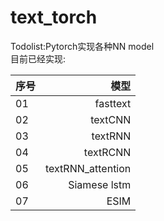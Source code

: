 # text_torch
Todolist:Pytorch实现各种NN model  
目前已经实现:  

| 序号 | 模型 |  
| :-----| ----: |  
| 01 | fasttext |
| 02 | textCNN |
| 03 | textRNN |
| 04 | textRCNN |
| 05 | textRNN_attention |
| 06 | Siamese lstm |
| 07 | ESIM |
